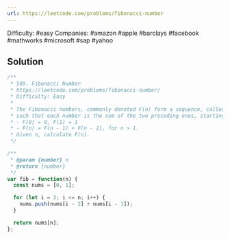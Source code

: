 ```yaml
---
url: https://leetcode.com/problems/fibonacci-number
---
```


Difficulty: #easy
Companies: #amazon #apple #barclays #facebook #mathworks #microsoft #sap #yahoo

## Solution

```javascript
/**
 * 509. Fibonacci Number
 * https://leetcode.com/problems/fibonacci-number/
 * Difficulty: Easy
 *
 * The Fibonacci numbers, commonly denoted F(n) form a sequence, called the Fibonacci sequence,
 * such that each number is the sum of the two preceding ones, starting from 0 and 1. That is:
 * - F(0) = 0, F(1) = 1
 * - F(n) = F(n - 1) + F(n - 2), for n > 1.
 * Given n, calculate F(n).
 */

/**
 * @param {number} n
 * @return {number}
 */
var fib = function(n) {
  const nums = [0, 1];

  for (let i = 2; i <= n; i++) {
    nums.push(nums[i - 2] + nums[i - 1]);
  }

  return nums[n];
};

```
